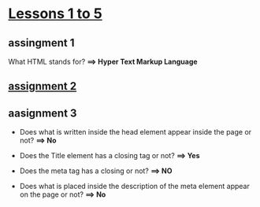 # [Lessons 1 to 5](https://elzero.org/html-assignments-lesson-from-1-to-5/)

## assingment 1 
What HTML stands for? **==> Hyper Text Markup Language**

## [assignment 2](./Lesson1to5.html)

## aasignment 3
* Does what is written inside the head element appear inside the page or not? **==> No**

* Does the Title element has a closing tag or not? **==> Yes**

* Does the meta tag has a closing or not? **==> NO**

* Does what is placed inside the description of the meta element appear on the page or not? **==> No**